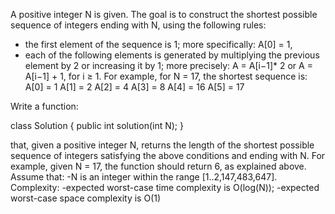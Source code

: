 A positive integer N is given. The goal is to construct the shortest possible sequence of integers ending with N, using the following rules:
- the first element of the sequence is 1; more specifically: A[0] = 1,
- each of the following elements is generated by multiplying the previous element by 2 or increasing it by 1; more precisely: A = A[i−1]* 2 or A = A[i−1] + 1, for i ≥ 1.
For example, for N = 17, the shortest sequence is:
  A[0] = 1
  A[1] = 2
  A[2] = 4
  A[3] = 8
  A[4] = 16
  A[5] = 17

Write a function:

class Solution { public int solution(int N); }

that, given a positive integer N, returns the length of the shortest possible sequence of integers satisfying the above conditions and ending with N.
For example, given N = 17, the function should return 6, as explained above.
Assume that:
-N is an integer within the range [1..2,147,483,647].
Complexity:
-expected worst-case time complexity is O(log(N));
-expected worst-case space complexity is O(1)
